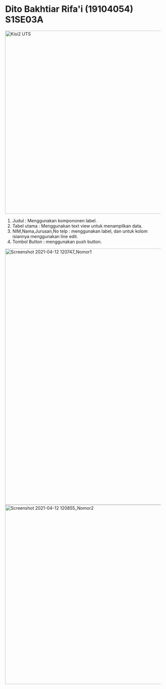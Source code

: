 # Dito Bakhtiar Rifa'i (19104054) S1SE03A

<img width="593" alt="Kisi2 UTS" src="https://user-images.githubusercontent.com/72486631/116977633-dd4cf680-acec-11eb-87e4-0188b95f1c44.png">

1. Judul : Menggunakan kompononen label.
2. Tabel utama : Menggunakan text view untuk menampilkan data.
3. NIM,Nama,Jurusan,No telp : menggunakan label, dan untuk kolom isiannya menggunakan line edit.
4. Tombol Button : menggunakan push button.


<img width="830" alt="Screenshot 2021-04-12 120747_Nomor1" src="https://user-images.githubusercontent.com/72486631/114343089-58f0d300-9b87-11eb-9346-cb87712ea4f8.png">
<img width="581" alt="Screenshot 2021-04-12 120855_Nomor2" src="https://user-images.githubusercontent.com/72486631/114343095-5b532d00-9b87-11eb-89ba-78ae6061b024.png">
